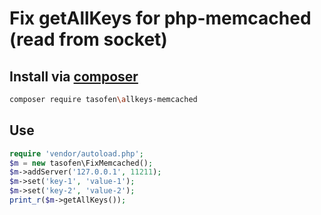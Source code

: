 # Fix getAllKeys for php-memcached (read from socket)

## Install via [composer](https://getcomposer.org/)
```bash
composer require tasofen\allkeys-memcached
```

## Use
```php
require 'vendor/autoload.php';
$m = new tasofen\FixMemcached();
$m->addServer('127.0.0.1', 11211);
$m->set('key-1', 'value-1');
$m->set('key-2', 'value-2');
print_r($m->getAllKeys());
```


